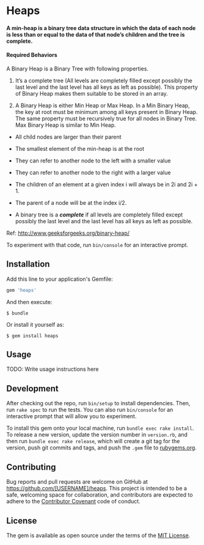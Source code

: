 # Heaps

#### A min-heap is a binary tree data structure in which the data of each node is less than or equal to the data of that node’s children and the tree is complete.

#### Required Behaviors

A Binary Heap is a Binary Tree with following properties.
1) It’s a complete tree (All levels are completely filled except possibly the last level and the last level has all keys as left as possible). This property of Binary Heap makes them suitable to be stored in an array.

2) A Binary Heap is either Min Heap or Max Heap. In a Min Binary Heap, the key at root must be minimum among all keys present in Binary Heap. The same property must be recursively true for all nodes in Binary Tree. Max Binary Heap is similar to Min Heap.

* All child nodes are larger than their parent
* The smallest element of the min-heap is at the root
* They can refer to another node to the left with a smaller value
* They can refer to another node to the right with a larger value

* The children of an element at a given index i will always be in 2i and 2i + 1.
* The parent of a node will be at the index i/2.
* A binary tree is a ***complete*** if all levels are completely filled except possibly the last level and the last level has all keys as left as possible.

Ref: http://www.geeksforgeeks.org/binary-heap/

To experiment with that code, run `bin/console` for an interactive prompt.


## Installation

Add this line to your application's Gemfile:

```ruby
gem 'heaps'
```

And then execute:

    $ bundle

Or install it yourself as:

    $ gem install heaps

## Usage

TODO: Write usage instructions here

## Development

After checking out the repo, run `bin/setup` to install dependencies. Then, run `rake spec` to run the tests. You can also run `bin/console` for an interactive prompt that will allow you to experiment.

To install this gem onto your local machine, run `bundle exec rake install`. To release a new version, update the version number in `version.rb`, and then run `bundle exec rake release`, which will create a git tag for the version, push git commits and tags, and push the `.gem` file to [rubygems.org](https://rubygems.org).

## Contributing

Bug reports and pull requests are welcome on GitHub at https://github.com/[USERNAME]/heaps. This project is intended to be a safe, welcoming space for collaboration, and contributors are expected to adhere to the [Contributor Covenant](http://contributor-covenant.org) code of conduct.


## License

The gem is available as open source under the terms of the [MIT License](http://opensource.org/licenses/MIT).

